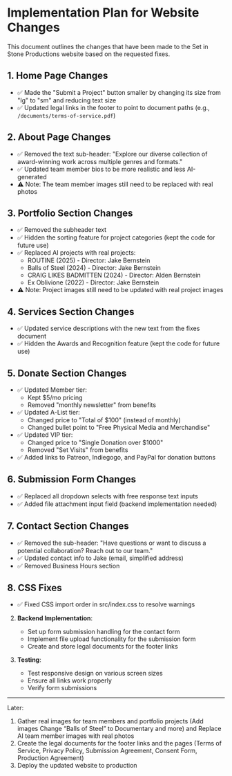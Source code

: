 # Implementation Plan for Website Changes

This document outlines the changes that have been made to the Set in Stone Productions website based on the requested fixes.

## 1. Home Page Changes

- ✅ Made the "Submit a Project" button smaller by changing its size from "lg" to "sm" and reducing text size
- ✅ Updated legal links in the footer to point to document paths (e.g., `/documents/terms-of-service.pdf`)

## 2. About Page Changes

- ✅ Removed the text sub-header: "Explore our diverse collection of award-winning work across multiple genres and formats."
- ✅ Updated team member bios to be more realistic and less AI-generated
- ⚠️ Note: The team member images still need to be replaced with real photos

## 3. Portfolio Section Changes

- ✅ Removed the subheader text
- ✅ Hidden the sorting feature for project categories (kept the code for future use)
- ✅ Replaced AI projects with real projects:
  - ROUTINE (2025) - Director: Jake Bernstein
  - Balls of Steel (2024) - Director: Jake Bernstein
  - CRAIG LIKES BADMITTEN (2024) - Director: Alden Bernstein
  - Ex Oblivione (2022) - Director: Jake Bernstein
- ⚠️ Note: Project images still need to be updated with real project images

## 4. Services Section Changes

- ✅ Updated service descriptions with the new text from the fixes document
- ✅ Hidden the Awards and Recognition feature (kept the code for future use)

## 5. Donate Section Changes

- ✅ Updated Member tier:
  - Kept $5/mo pricing
  - Removed "monthly newsletter" from benefits
- ✅ Updated A-List tier:
  - Changed price to "Total of $100" (instead of monthly)
  - Changed bullet point to "Free Physical Media and Merchandise"
- ✅ Updated VIP tier:
  - Changed price to "Single Donation over $1000"
  - Removed "Set Visits" from benefits
- ✅ Added links to Patreon, Indiegogo, and PayPal for donation buttons

## 6. Submission Form Changes

- ✅ Replaced all dropdown selects with free response text inputs
- ✅ Added file attachment input field (backend implementation needed)

## 7. Contact Section Changes

- ✅ Removed the sub-header: "Have questions or want to discuss a potential collaboration? Reach out to our team."
- ✅ Updated contact info to Jake (email, simplified address)
- ✅ Removed Business Hours section

## 8. CSS Fixes

- ✅ Fixed CSS import order in src/index.css to resolve warnings


2. **Backend Implementation**:
   - Set up form submission handling for the contact form
   - Implement file upload functionality for the submission form
   - Create and store legal documents for the footer links

3. **Testing**:
   - Test responsive design on various screen sizes
   - Ensure all links work properly
   - Verify form submissions



------
Later:  
1. Gather real images for team members and portfolio projects (Add images 
Change “Balls of Steel” to Documentary and more) and Replace AI team member images with real photos
3. Create the legal documents for the footer links and the pages (Terms of Service, Privacy Policy, Submission Agreement, Consent Form, Production Agreement)
4. Deploy the updated website to production 
